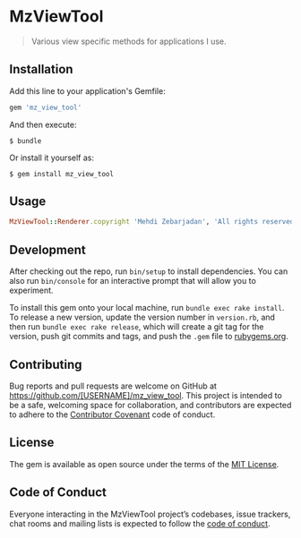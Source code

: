 # MzViewTool

> Various view specific methods for applications I use.

## Installation

Add this line to your application's Gemfile:

```ruby
gem 'mz_view_tool'
```

And then execute:

    $ bundle

Or install it yourself as:

    $ gem install mz_view_tool

## Usage

```ruby
MzViewTool::Renderer.copyright 'Mehdi Zebarjadan', 'All rights reserved'
```

## Development

After checking out the repo, run `bin/setup` to install dependencies. You can also run `bin/console` for an interactive prompt that will allow you to experiment.

To install this gem onto your local machine, run `bundle exec rake install`. To release a new version, update the version number in `version.rb`, and then run `bundle exec rake release`, which will create a git tag for the version, push git commits and tags, and push the `.gem` file to [rubygems.org](https://rubygems.org).

## Contributing

Bug reports and pull requests are welcome on GitHub at https://github.com/[USERNAME]/mz_view_tool. This project is intended to be a safe, welcoming space for collaboration, and contributors are expected to adhere to the [Contributor Covenant](http://contributor-covenant.org) code of conduct.

## License

The gem is available as open source under the terms of the [MIT License](https://opensource.org/licenses/MIT).

## Code of Conduct

Everyone interacting in the MzViewTool project’s codebases, issue trackers, chat rooms and mailing lists is expected to follow the [code of conduct](https://github.com/[USERNAME]/mz_view_tool/blob/master/CODE_OF_CONDUCT.md).
